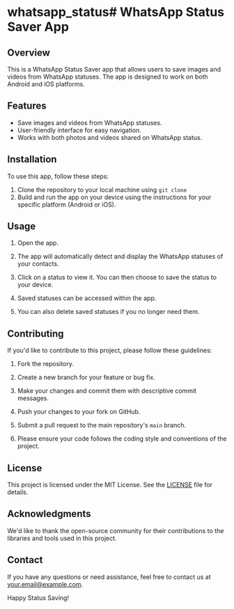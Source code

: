 # whatsapp_status# WhatsApp Status Saver App

## Overview

This is a WhatsApp Status Saver app that allows users to save images and videos from WhatsApp statuses. The app is designed to work on both Android and iOS platforms.

## Features

- Save images and videos from WhatsApp statuses.
- User-friendly interface for easy navigation.
- Works with both photos and videos shared on WhatsApp status.

## Installation

To use this app, follow these steps:

1. Clone the repository to your local machine using `git clone `
2. Build and run the app on your device using the instructions for your specific platform (Android or iOS).

## Usage

1. Open the app.

2. The app will automatically detect and display the WhatsApp statuses of your contacts.

3. Click on a status to view it. You can then choose to save the status to your device.

4. Saved statuses can be accessed within the app.

5. You can also delete saved statuses if you no longer need them.

## Contributing

If you'd like to contribute to this project, please follow these guidelines:

1. Fork the repository.

2. Create a new branch for your feature or bug fix.

3. Make your changes and commit them with descriptive commit messages.

4. Push your changes to your fork on GitHub.

5. Submit a pull request to the main repository's `main` branch.

6. Please ensure your code follows the coding style and conventions of the project.

## License

This project is licensed under the MIT License. See the [LICENSE](LICENSE) file for details.

## Acknowledgments

We'd like to thank the open-source community for their contributions to the libraries and tools used in this project.

## Contact

If you have any questions or need assistance, feel free to contact us at [your.email@example.com](mailto:your.email@example.com).

Happy Status Saving!

